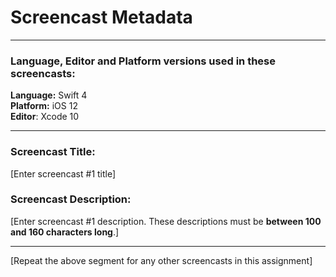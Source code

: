 # Screencast Metadata

-----

### Language, Editor and Platform versions used in these screencasts:

**Language:** Swift 4  
**Platform:** iOS 12  
**Editor**: Xcode 10

-----

### Screencast Title: 
[Enter screencast #1 title]

### Screencast Description:
[Enter screencast #1 description. These descriptions must be **between 100 and 160 characters long**.]

-----

[Repeat the above segment for any other screencasts in this assignment]